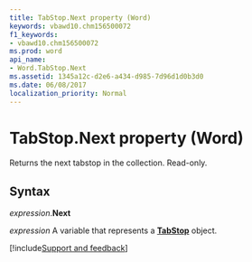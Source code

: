 ```yaml
---
title: TabStop.Next property (Word)
keywords: vbawd10.chm156500072
f1_keywords:
- vbawd10.chm156500072
ms.prod: word
api_name:
- Word.TabStop.Next
ms.assetid: 1345a12c-d2e6-a434-d985-7d96d1d0b3d0
ms.date: 06/08/2017
localization_priority: Normal
---
```



# TabStop.Next property (Word)

Returns the next tabstop in the collection. Read-only.


## Syntax

_expression_.**Next**

_expression_ A variable that represents a **[TabStop](Word.TabStop.md)** object.




[!include[Support and feedback](~/includes/feedback-boilerplate.md)]